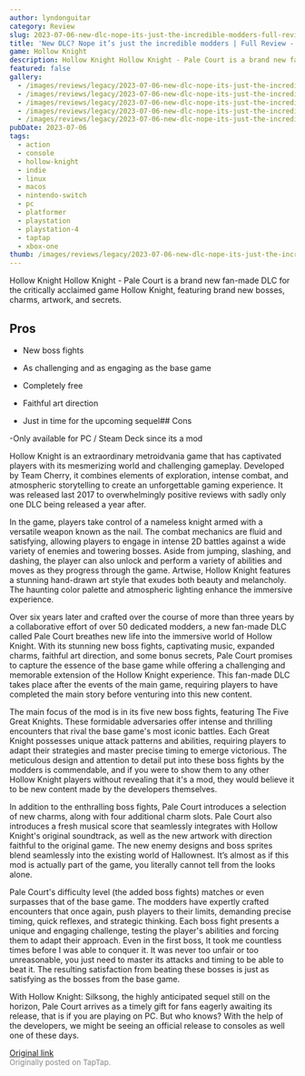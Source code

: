 ```yaml
---
author: lyndonguitar
category: Review
slug: 2023-07-06-new-dlc-nope-its-just-the-incredible-modders-full-review-hollow-knight-pale-court
title: 'New DLC? Nope it’s just the incredible modders | Full Review - Hollow Knight: Pale Court'
game: Hollow Knight
description: Hollow Knight Hollow Knight - Pale Court is a brand new fan-made DLC for the critically acclaimed game Hollow Knight, featuring brand new bosses, charms, artwork, and secrets.
featured: false
gallery:
  - /images/reviews/legacy/2023-07-06-new-dlc-nope-its-just-the-incredible-modders--full-review---hollow-knight-pale-court-0.avif
  - /images/reviews/legacy/2023-07-06-new-dlc-nope-its-just-the-incredible-modders--full-review---hollow-knight-pale-court-1.avif
  - /images/reviews/legacy/2023-07-06-new-dlc-nope-its-just-the-incredible-modders--full-review---hollow-knight-pale-court-2.avif
  - /images/reviews/legacy/2023-07-06-new-dlc-nope-its-just-the-incredible-modders--full-review---hollow-knight-pale-court-3.avif
  - /images/reviews/legacy/2023-07-06-new-dlc-nope-its-just-the-incredible-modders--full-review---hollow-knight-pale-court-4.avif
pubDate: 2023-07-06
tags:
  - action
  - console
  - hollow-knight
  - indie
  - linux
  - macos
  - nintendo-switch
  - pc
  - platformer
  - playstation
  - playstation-4
  - taptap
  - xbox-one
thumb: /images/reviews/legacy/2023-07-06-new-dlc-nope-its-just-the-incredible-modders--full-review---hollow-knight-pale-court-0.avif
---
```


Hollow Knight
Hollow Knight - Pale Court is a brand new fan-made DLC for the critically acclaimed game Hollow Knight, featuring brand new bosses, charms, artwork, and secrets.




## Pros



- New boss fights


- As challenging and as engaging as the base game


- Completely free


- Faithful art direction


- Just in time for the upcoming sequel## Cons


-Only available for PC / Steam Deck since its a mod

Hollow Knight is an extraordinary metroidvania game that has captivated players with its mesmerizing world and challenging gameplay. Developed by Team Cherry, it combines elements of exploration, intense combat, and atmospheric storytelling to create an unforgettable gaming experience. It was released last 2017 to overwhelmingly positive reviews with sadly only one DLC being released a year after.

In the game, players take control of a nameless knight armed with a versatile weapon known as the nail. The combat mechanics are fluid and satisfying, allowing players to engage in intense 2D battles against a wide variety of enemies and towering bosses. Aside from jumping, slashing, and dashing, the player can also unlock and perform a variety of abilities and moves as they progress through the game. Artwise, Hollow Knight features a stunning hand-drawn art style that exudes both beauty and melancholy. The haunting color palette and atmospheric lighting enhance the immersive experience.

Over six years later and crafted over the course of more than three years by a collaborative effort of over 50 dedicated modders, a new fan-made DLC called Pale Court breathes new life into the immersive world of Hollow Knight. With its stunning new boss fights, captivating music, expanded charms, faithful art direction, and some bonus secrets, Pale Court promises to capture the essence of the base game while offering a challenging and memorable extension of the Hollow Knight experience. This fan-made DLC takes place after the events of the main game, requiring players to have completed the main story before venturing into this new content.

The main focus of the mod is in its five new boss fights, featuring The Five Great Knights. These formidable adversaries offer intense and thrilling encounters that rival the base game's most iconic battles. Each Great Knight possesses unique attack patterns and abilities, requiring players to adapt their strategies and master precise timing to emerge victorious. The meticulous design and attention to detail put into these boss fights by the modders is commendable, and if you were to show them to any other Hollow Knight players without revealing that it's a mod, they would believe it to be new content made by the developers themselves.

In addition to the enthralling boss fights, Pale Court introduces a selection of new charms, along with four additional charm slots. Pale Court also introduces a fresh musical score that seamlessly integrates with Hollow Knight's original soundtrack, as well as the new artwork with direction faithful to the original game. The new enemy designs and boss sprites blend seamlessly into the existing world of Hallownest. It’s almost as if this mod is actually part of the game, you literally cannot tell from the looks alone.

Pale Court's difficulty level (the added boss fights) matches or even surpasses that of the base game. The modders have expertly crafted encounters that once again, push players to their limits, demanding precise timing, quick reflexes, and strategic thinking. Each boss fight presents a unique and engaging challenge, testing the player's abilities and forcing them to adapt their approach. Even in the first boss, It took me countless times before I was able to conquer it. It was never too unfair or too unreasonable, you just need to master its attacks and timing to be able to beat it. The resulting satisfaction from beating these bosses is just as satisfying as the bosses from the base game.

With Hollow Knight: Silksong, the highly anticipated sequel still on the horizon, Pale Court arrives as a timely gift for fans eagerly awaiting its release, that is if you are playing on PC. But who knows? With the help of the developers, we might be seeing an official release to consoles as well one of these days.

[Original link](https://m.taptap.io/post/5957287?share_id=10836a2cdf0d&utm_medium=share&utm_source=discord)<br><span style="font-size: 0.95em; color: #888;">Originally posted on TapTap.</span>